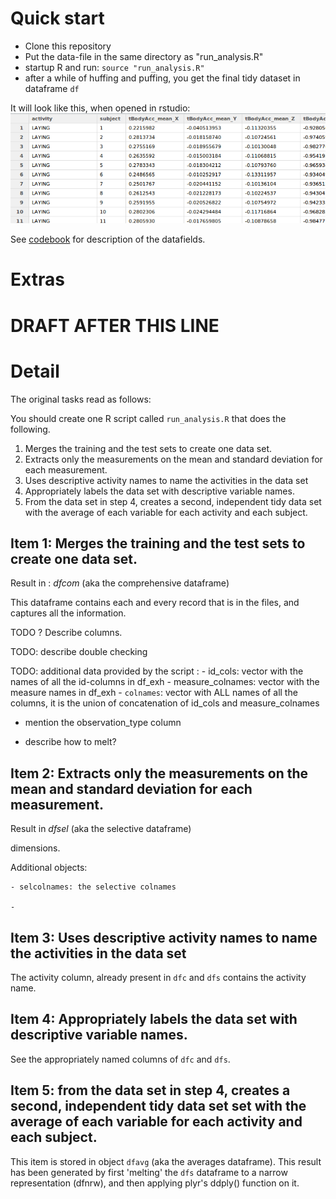# Quick start

- Clone this repository
- Put the data-file in the same directory as "run_analysis.R" 
- startup R and run: `source "run_analysis.R"`
- after a while of huffing and puffing, you get the final tidy dataset in dataframe `df`

It will look like this, when opened in rstudio: 
![](sample_snap.png)

See [codebook](codebook.md) for description of the datafields.


# Extras



# DRAFT AFTER THIS LINE 

# Detail 

The original tasks read as follows:

You should create one R script called `run_analysis.R` that does the following.

1. Merges the training and the test sets to create one data set.
2. Extracts only the measurements on the mean and standard deviation for each measurement.
3. Uses descriptive activity names to name the activities in the data set
4. Appropriately labels the data set with descriptive variable names.
5. From the data set in step 4, creates a second, independent tidy data set with the average of each variable for each activity and each subject.


## Item 1: Merges the training and the test sets to create one data set. 

Result in : *dfcom*  (aka the comprehensive dataframe) 

This dataframe contains each and every record that is in the files, and captures all the information. 

TODO ? Describe columns. 

TODO: describe double checking

TODO: additional data provided by the script : 
    - id_cols: vector with the names of all the id-columns in df_exh 
    - measure_colnames: vector with the measure names in df_exh 
    - `colnames`: vector with ALL names of all the columns, it is the union of concatenation of id_cols and measure_colnames


- mention the observation_type column

- describe how to melt?


## Item 2: Extracts only the measurements on the mean and standard deviation for each measurement.

Result in *dfsel* (aka the selective dataframe) 

dimensions.

Additional objects: 

    - selcolnames: the selective colnames

    - 

## Item 3: Uses descriptive activity names to name the activities in the data set

The activity column, already present in `dfc` and `dfs` contains the activity name. 


## Item 4: Appropriately labels the data set with descriptive variable names.

See the appropriately named columns of `dfc` and `dfs`. 


## Item 5: from the data set in step 4, creates a second, independent tidy data set set with the average of each variable for each activity and each subject.

This item is stored in object `dfavg` (aka the averages dataframe). 
This result has been generated by first 'melting' the `dfs` dataframe to a narrow representation (dfnrw), and then applying plyr's ddply() function on it. 





